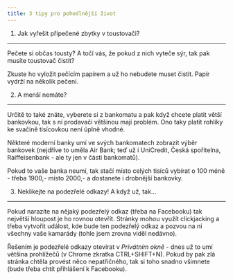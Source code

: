 ```yaml
---
title: 3 tipy pro pohodlnější život
---
```


1. Jak vyřešit připečené zbytky v toustovači?
---------------------------------------------
Pečete si občas tousty? A točí vás, že pokud z nich vyteče sýr, tak pak musíte toustovač čistit?

Zkuste ho vyložit pečícím papírem a už ho nebudete muset čistit. Papír vydrží na několik pečení.

2. A menší nemáte?
---------------------------------------------
Určitě to také znáte, vyberete si z bankomatu a pak když chcete platit větší bankovkou, tak s ní prodavači většinou mají problém. Ono taky platit rohlíky ke svačině tisícovkou není úplně vhodné.

Některé moderní banky umí ve svých bankomatech zobrazit výběr bankovek (nejdříve to uměla Air Bank; teď už i UniCredit, Česká spořitelna, Raiffeisenbank - ale ty jen v části bankomatů).

Pokud to vaše banka neumí, tak stačí místo celých tisíců vybírat o 100 méně - třeba 1900,- místo 2000,- a dostanete i drobnější bankovky.

3. Neklikejte na podezřelé odkazy! A když už, tak…
---------------------------------------------
Pokud narazíte na nějaký podezřelý odkaz (třeba na Facebooku) tak největší hloupost je ho rovnou otevřít. Stránky mohou využít clickjacking a třeba vytvořit událost, kde bude ten podezřelý odkaz a pozvou na ni všechny vaše kamarády (tohle jsem zrovna viděl nedávno).

Řešením je podezřelé odkazy otevírat v *Privátním okně* - dnes už to umí většina prohlížečů (v Chrome zkratka CTRL+SHIFT+N). Pokud by pak zlá stránka chtěla provést něco nepatřičného, tak si toho snadno všimnete (bude třeba chtít přihlášení k Facebooku).
